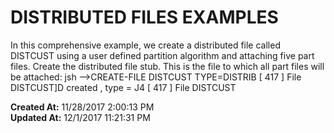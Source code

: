 # DISTRIBUTED FILES EXAMPLES

In this comprehensive example, we create a distributed file called DISTCUST using a user defined partition algorithm and attaching five part files. Create the distributed file stub. This is the file to which all part files will be attached: jsh --&gt;CREATE-FILE DISTCUST TYPE=DISTRIB [ 417 ] File DISTCUST]D created , type = J4 [ 417 ] File DISTCUST   

**Created At:** 11/28/2017 2:00:13 PM  
**Updated At:** 12/1/2017 11:21:31 PM  

